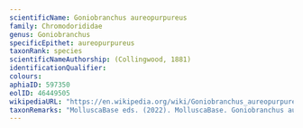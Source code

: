 ```yaml
---
scientificName: Goniobranchus aureopurpureus
family: Chromodorididae
genus: Goniobranchus
specificEpithet: aureopurpureus
taxonRank: species
scientificNameAuthorship: (Collingwood, 1881)
identificationQualifier: 
colours:
aphiaID: 597350
eolID: 46449505
wikipediaURL: "https://en.wikipedia.org/wiki/Goniobranchus_aureopurpureus"
taxonRemarks: "MolluscaBase eds. (2022). MolluscaBase. Goniobranchus aureopurpureus (Collingwood, 1881). Accessed through: World Register of Marine Species at: https://www.marinespecies.org/aphia.php?p=taxdetails&id=597350 on 2022-02-24"
---
```

